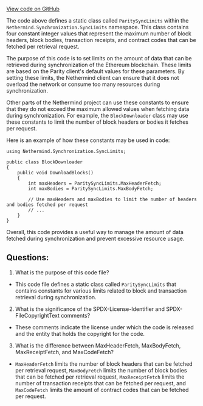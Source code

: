 [View code on GitHub](https://github.com/NethermindEth/nethermind/src/Nethermind/Nethermind.Synchronization/SyncLimits/ParitySyncLimits.cs)

The code above defines a static class called `ParitySyncLimits` within the `Nethermind.Synchronization.SyncLimits` namespace. This class contains four constant integer values that represent the maximum number of block headers, block bodies, transaction receipts, and contract codes that can be fetched per retrieval request. 

The purpose of this code is to set limits on the amount of data that can be retrieved during synchronization of the Ethereum blockchain. These limits are based on the Parity client's default values for these parameters. By setting these limits, the Nethermind client can ensure that it does not overload the network or consume too many resources during synchronization.

Other parts of the Nethermind project can use these constants to ensure that they do not exceed the maximum allowed values when fetching data during synchronization. For example, the `BlockDownloader` class may use these constants to limit the number of block headers or bodies it fetches per request.

Here is an example of how these constants may be used in code:

```
using Nethermind.Synchronization.SyncLimits;

public class BlockDownloader
{
    public void DownloadBlocks()
    {
        int maxHeaders = ParitySyncLimits.MaxHeaderFetch;
        int maxBodies = ParitySyncLimits.MaxBodyFetch;

        // Use maxHeaders and maxBodies to limit the number of headers and bodies fetched per request
        // ...
    }
}
```

Overall, this code provides a useful way to manage the amount of data fetched during synchronization and prevent excessive resource usage.
## Questions: 
 1. What is the purpose of this code file?
- This code file defines a static class called `ParitySyncLimits` that contains constants for various limits related to block and transaction retrieval during synchronization.

2. What is the significance of the SPDX-License-Identifier and SPDX-FileCopyrightText comments?
- These comments indicate the license under which the code is released and the entity that holds the copyright for the code.

3. What is the difference between MaxHeaderFetch, MaxBodyFetch, MaxReceiptFetch, and MaxCodeFetch?
- `MaxHeaderFetch` limits the number of block headers that can be fetched per retrieval request, `MaxBodyFetch` limits the number of block bodies that can be fetched per retrieval request, `MaxReceiptFetch` limits the number of transaction receipts that can be fetched per request, and `MaxCodeFetch` limits the amount of contract codes that can be fetched per request.